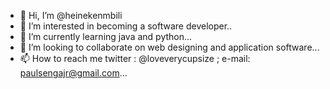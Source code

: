 - 👋 Hi, I’m @heinekenmbili
- 👀 I’m interested in becoming a software developer..
- 🌱 I’m currently learning java and python...
- 💞️ I’m looking to collaborate on web designing and application software...
- 📫 How to reach me twitter : @loveverycupsize ; e-mail: paulsengajr@gmail.com...

<!---
heinekenmbili/heinekenmbili is a ✨ special ✨ repository because its `README.md` (this file) appears on your GitHub profile.
You can click the Preview link to take a look at your changes.
--->
